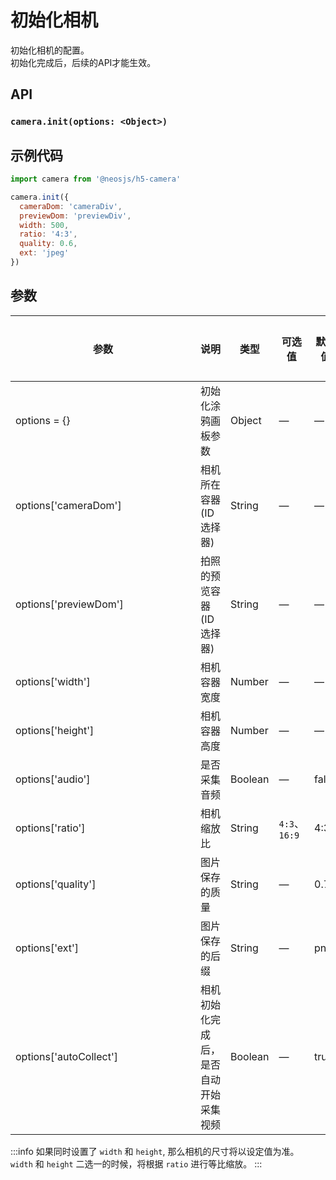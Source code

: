 # 初始化相机

初始化相机的配置。   
初始化完成后，后续的API才能生效。

## API
### `camera.init(options: <Object>)`
### 

## 示例代码
```js
import camera from '@neosjs/h5-camera'

camera.init({
  cameraDom: 'cameraDiv',
  previewDom: 'previewDiv',
  width: 500,
  ratio: '4:3',
  quality: 0.6,
  ext: 'jpeg'
})
```

## 参数

| <div style="width:280px">参数</div>                        | 说明                       | 类型   | 可选值          | 默认值       | 是否必选|
| --------------------------- | -------------------------- | ------ | --------------- | ------------ |------------ |
| options = {}                | 初始化涂鸦画板参数           | Object | —               | —            | 是 |
|options['cameraDom']| 相机所在容器(ID选择器) | String | —               | —            | 是 |
|options['previewDom']| 拍照的预览容器(ID选择器) | String | —               | —            | 否 |
|options['width']| 相机容器宽度 | Number | —               | —            | 是 |
|options['height']| 相机容器高度 | Number | —               | —            | 否 |
|options['audio']| 是否采集音频 | Boolean | —               | false            | 否 |
|options['ratio']| 相机缩放比 | String | `4:3`、`16:9`               | 4:3            | 否 |
|options['quality']| 图片保存的质量 | String | —               | 0.75            | 否 |
|options['ext']| 图片保存的后缀 | String | —               | png            | 否 |
|options['autoCollect']| 相机初始化完成后，是否自动开始采集视频 | Boolean | —               | true            | 否 |

:::info
如果同时设置了 `width` 和 `height`, 那么相机的尺寸将以设定值为准。  
`width` 和 `height` 二选一的时候，将根据 `ratio` 进行等比缩放。
:::
